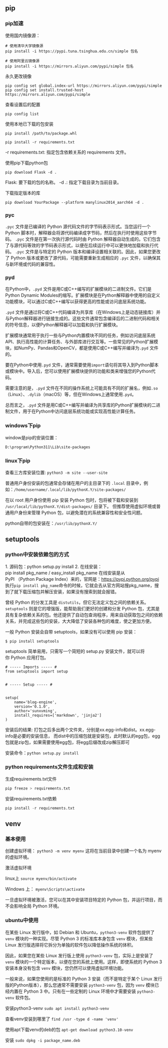 
## pip
### pip加速

使用国内镜像源：
```
# 使用清华大学镜像源
pip install -i https://pypi.tuna.tsinghua.edu.cn/simple 包名

# 使用阿里云镜像源
pip install -i https://mirrors.aliyun.com/pypi/simple 包名
```

永久更改镜像
```
pip config set global.index-url https://mirrors.aliyun.com/pypi/simple
pip config set install.trusted-host https://mirrors.aliyun.com/pypi/simple
```
查看设置后的配置
```
pip config list
```

使用本地已下载的包安装
```
pip install /path/to/package.whl
```


```
pip install -r requirements.txt
```
-r requirements.txt: 指定包含依赖关系的 requirements 文件。


使用pip下载python包
```
pip download Flask -d .
```
Flask: 要下载的包的名称。
-d .: 指定下载目录为当前目录。


下载指定版本的库
```
pip download YourPackage --platform manylinux2014_aarch64 -d .
```

### pyc
`.pyc` 文件是已编译的 Python 源代码文件的字节码表示形式。当您运行一个 Python 脚本时，解释器会将源代码编译成字节码，然后在执行时使用这些字节码。
`.pyc` 文件是在第一次执行源代码时由 Python 解释器自动生成的。它们包含了与源代码等效的字节码表示形式，以便在后续运行中可以更快地加载和执行代码。
`.pyc` 文件是与特定的 Python 版本和编译设置相关联的。因此，如果您更改了 Python 版本或更改了源代码，可能需要重新生成相应的 `.pyc` 文件，以确保其与新环境或代码的兼容性。

### pyd
  
在Python中，`.pyd` 文件是用C或C++编写的扩展模块的二进制文件。它们是Python Dynamic Modules的缩写。扩展模块是在Python解释器中使用的自定义功能模块，可以通过C或C++编写以获得更高的性能或访问底层系统功能。

`.pyd` 文件是通过将C或C++代码编译为共享库（在Windows上是动态链接库）并与Python解释器进行链接生成的。这些文件通常包含编译后的二进制代码和相关的符号信息，以便Python解释器可以加载和执行扩展模块。

扩展模块通常用于执行一些与Python内置模块不同的任务，例如访问底层系统API、执行高性能的计算任务、与外部库进行交互等。一些常见的Python扩展模块，如NumPy、Pandas和OpenCV，都是使用C或C++编写并编译为`.pyd` 文件的。

要在Python中使用`.pyd` 文件，通常需要使用`import`语句将其导入到Python脚本或模块中。导入后，您可以使用扩展模块提供的功能和类来增强您的Python代码。

需要注意的是，`.pyd` 文件在不同的操作系统上可能具有不同的扩展名，例如`.so`（Linux）、`.dylib`（macOS）等，但在Windows上通常使用`.pyd`。

总而言之，`.pyd` 文件是用C或C++编写并编译为共享库的Python扩展模块的二进制文件，用于在Python中访问底层系统功能或实现高性能计算任务。


### windows下pip

window是pip的安装位置：
```
D:\program\Python311\Lib\site-packages
```


### linux下pip
查看三方库安装位置:
`python3 -m site --user-site`

普通用户身份安装的包通常会存储在用户的主目录下的 `.local` 目录中，例如：`/home/username/.local/lib/pythonX.Y/site-packages/`

在以 root 用户身份使用 pip 安装 Python 包时，包将被下载和安装到 `/usr/local/lib/pythonX.Y/dist-packages/` 目录下。
但推荐使用虚拟环境或普通用户身份来管理 Python 包，以避免潜在的系统兼容性和安全性问题。

python自带的包安装在：`/usr/lib/pythonX.Y/`
## setuptools

### python中安装依赖包的方式

1. 源码包：python setup.py install
2. 在线安装：pip install pkg_name / easy_install pkg_name
在线安装是从PyPI （Python Package Index）来的，官网是：https://pypi.python.org/pypi
执行`pip install pkg_name`命令的时候，它就会去从官方网站搜pkg_name，搜到了就下载压缩包并解压安装，如果没有搜索到就会报错。


曾经 Python 的分发工具是 `distutils`，但它无法定义包之间的依赖关系。
`setuptools` 则是它的增强版，能帮助我们更好的创建和分发 Python 包，尤其是具有复杂依赖关系的包。他还提供了自动包查询程序，用来自动获取包之间的依赖关系，并完成这些包的安装，大大降低了安装各种包的难度，使之更加方便。



一般 Python 安装会自带 setuptools，如果没有可以使用 pip 安装：
```
$ pip install setuptools
```
setuptools 简单易用，只需写一个简短的 setup.py 安装文件，就可以将你 Python 应用打包。
```
# ----- Imports ----- #
from setuptools import setup


# ----- Setup ----- #


setup(
    name='blog-engine',
    version='0.1.0',
    author='sunxvming',
    install_requires=['markdown', 'jinja2']
)
```


安装后的结果:
打包之后多出两个文件夹，分别是xx.egg-info和dist。xx.egg-info是必要的安装信息，
而dist中的压缩包就是安装包，此时默认的egg包，egg包就是zip包，如果需要使用egg包，将egg后缀改成zip解压即可

安装命令：`python setup.py install`



### python requirements文件生成和安装
生成requirements.txt文件

```python
pip freeze > requirements.txt
```

安装requirements.txt依赖

```python
pip install -r requirements.txt
```




## venv

### 基本使用
创建虚拟环境：
`python3 -m venv myenv`
这将在当前目录中创建一个名为 myenv 的虚拟环境。

激活虚拟环境

linux上
`source myenv/bin/activate`

Windows 上：
`myenv\Scripts\activate`

一旦虚拟环境被激活，您可以在其中安装项目特定的 Python 包，并运行项目，而不会影响全局 Python 环境。


### ubuntu中使用
在某些 Linux 发行版中，如 Debian 和 Ubuntu，`python3-venv` 软件包提供了 `venv` 模块的一种实现。尽管 Python 3 的标准库本身包含 `venv` 模块，但某些 Linux 发行版选择将它拆分为单独的软件包以降低操作系统的体积。

因此，如果您在某些 Linux 发行版上使用 `python3-venv` 包，实际上是安装了 `venv` 模块的一个特定版本，以便在您的系统上使用。这样，即使系统的 Python 3 安装本身没有包含 `venv` 模块，您仍然可以使用虚拟环境功能。

一般来说，如果您使用的是标准的 Python 3 安装（而不是特定于某个 Linux 发行版的Python版本），那么您通常不需要安装 `python3-venv` 包，因为 `venv` 模块已经内置在 Python 3 中。只有在一些定制的 Linux 环境中才需要安装 `python3-venv` 软件包。

安装python3-venv
`sudo apt install python3-venv`

查看venv安装到哪里了
`find /usr -type d -name 'venv'`

使用apt下载venv的deb的包
`apt-get download python3.10-venv`

安装
`sudo dpkg -i package_name.deb`




